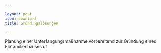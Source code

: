 ```yaml
---

layout: post
icon: download 
title: Gründungslösungen 

---
```


Planung einer Unterfangungsmaßnahme vorbereitend zur Gründung eines Einfamilienhauses ut



